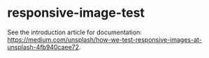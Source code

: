 # responsive-image-test

See the introduction article for documentation: https://medium.com/unsplash/how-we-test-responsive-images-at-unsplash-4fb940caee72.
